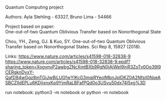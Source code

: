 Quantum Computing project

Authors: Ayla Stehling - 63327, Bruno Lima - 54466

Project based on paper: <br>
One-out-of-two Quantum Oblivious Transfer based on Nonorthogonal State

Chou, YH., Zeng, GJ. & Kuo, SY. One-out-of-two Quantum Oblivious Transfer based on Nonorthogonal States. Sci Rep 8, 15927 (2018).

Links: https://www.nature.com/articles/s41598-018-32838-9
      https://www.nature.com/articles/s41598-018-32838-9.epdf?sharing_token=XogynvP2awbgZNcXmtBXb9RgN0jAjWel9jnR3ZoTv0Oo39l9CERgknDyxY-QafD84wGgz8mTGiJwBjLUGfwYlKcG3mqjRYeolMbnJplDKZ0A2Nfsil0NseASBCZlIdEPLu6KDijxnxKp9YjmRaLBFafPQd0o3USvu50dx74l5xg%3D

run notebook: python3 -m notebook or python -m notebook